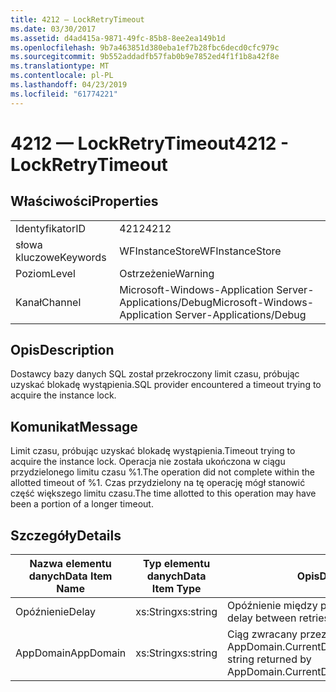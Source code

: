 ```yaml
---
title: 4212 — LockRetryTimeout
ms.date: 03/30/2017
ms.assetid: d4ad415a-9871-49fc-85b8-8ee2ea149b1d
ms.openlocfilehash: 9b7a463851d380eba1ef7b28fbc6decd0cfc979c
ms.sourcegitcommit: 9b552addadfb57fab0b9e7852ed4f1f1b8a42f8e
ms.translationtype: MT
ms.contentlocale: pl-PL
ms.lasthandoff: 04/23/2019
ms.locfileid: "61774221"
---
```

# <a name="4212---lockretrytimeout"></a><span data-ttu-id="855d0-102">4212 — LockRetryTimeout</span><span class="sxs-lookup"><span data-stu-id="855d0-102">4212 - LockRetryTimeout</span></span>
## <a name="properties"></a><span data-ttu-id="855d0-103">Właściwości</span><span class="sxs-lookup"><span data-stu-id="855d0-103">Properties</span></span>  
  
|||  
|-|-|  
|<span data-ttu-id="855d0-104">Identyfikator</span><span class="sxs-lookup"><span data-stu-id="855d0-104">ID</span></span>|<span data-ttu-id="855d0-105">4212</span><span class="sxs-lookup"><span data-stu-id="855d0-105">4212</span></span>|  
|<span data-ttu-id="855d0-106">słowa kluczowe</span><span class="sxs-lookup"><span data-stu-id="855d0-106">Keywords</span></span>|<span data-ttu-id="855d0-107">WFInstanceStore</span><span class="sxs-lookup"><span data-stu-id="855d0-107">WFInstanceStore</span></span>|  
|<span data-ttu-id="855d0-108">Poziom</span><span class="sxs-lookup"><span data-stu-id="855d0-108">Level</span></span>|<span data-ttu-id="855d0-109">Ostrzeżenie</span><span class="sxs-lookup"><span data-stu-id="855d0-109">Warning</span></span>|  
|<span data-ttu-id="855d0-110">Kanał</span><span class="sxs-lookup"><span data-stu-id="855d0-110">Channel</span></span>|<span data-ttu-id="855d0-111">Microsoft-Windows-Application Server-Applications/Debug</span><span class="sxs-lookup"><span data-stu-id="855d0-111">Microsoft-Windows-Application Server-Applications/Debug</span></span>|  
  
## <a name="description"></a><span data-ttu-id="855d0-112">Opis</span><span class="sxs-lookup"><span data-stu-id="855d0-112">Description</span></span>  
 <span data-ttu-id="855d0-113">Dostawcy bazy danych SQL został przekroczony limit czasu, próbując uzyskać blokadę wystąpienia.</span><span class="sxs-lookup"><span data-stu-id="855d0-113">SQL provider encountered a timeout trying to acquire the instance lock.</span></span>  
  
## <a name="message"></a><span data-ttu-id="855d0-114">Komunikat</span><span class="sxs-lookup"><span data-stu-id="855d0-114">Message</span></span>  
 <span data-ttu-id="855d0-115">Limit czasu, próbując uzyskać blokadę wystąpienia.</span><span class="sxs-lookup"><span data-stu-id="855d0-115">Timeout trying to acquire the instance lock.</span></span>  <span data-ttu-id="855d0-116">Operacja nie została ukończona w ciągu przydzielonego limitu czasu %1.</span><span class="sxs-lookup"><span data-stu-id="855d0-116">The operation did not complete within the allotted timeout of %1.</span></span> <span data-ttu-id="855d0-117">Czas przydzielony na tę operację mógł stanowić część większego limitu czasu.</span><span class="sxs-lookup"><span data-stu-id="855d0-117">The time allotted to this operation may have been a portion of a longer timeout.</span></span>  
  
## <a name="details"></a><span data-ttu-id="855d0-118">Szczegóły</span><span class="sxs-lookup"><span data-stu-id="855d0-118">Details</span></span>  
  
|<span data-ttu-id="855d0-119">Nazwa elementu danych</span><span class="sxs-lookup"><span data-stu-id="855d0-119">Data Item Name</span></span>|<span data-ttu-id="855d0-120">Typ elementu danych</span><span class="sxs-lookup"><span data-stu-id="855d0-120">Data Item Type</span></span>|<span data-ttu-id="855d0-121">Opis</span><span class="sxs-lookup"><span data-stu-id="855d0-121">Description</span></span>|  
|--------------------|--------------------|-----------------|  
|<span data-ttu-id="855d0-122">Opóźnienie</span><span class="sxs-lookup"><span data-stu-id="855d0-122">Delay</span></span>|<span data-ttu-id="855d0-123">xs:String</span><span class="sxs-lookup"><span data-stu-id="855d0-123">xs:string</span></span>|<span data-ttu-id="855d0-124">Opóźnienie między ponownymi próbami.</span><span class="sxs-lookup"><span data-stu-id="855d0-124">The delay between retries.</span></span>|  
|<span data-ttu-id="855d0-125">AppDomain</span><span class="sxs-lookup"><span data-stu-id="855d0-125">AppDomain</span></span>|<span data-ttu-id="855d0-126">xs:String</span><span class="sxs-lookup"><span data-stu-id="855d0-126">xs:string</span></span>|<span data-ttu-id="855d0-127">Ciąg zwracany przez AppDomain.CurrentDomain.FriendlyName.</span><span class="sxs-lookup"><span data-stu-id="855d0-127">The string returned by AppDomain.CurrentDomain.FriendlyName.</span></span>|
